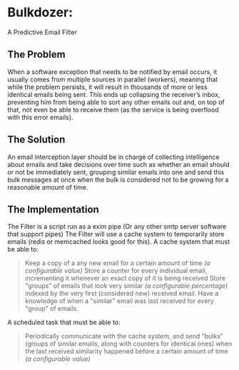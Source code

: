 Bulkdozer: 
=========
A Predictive Email Filter

The Problem
-----------

When a software exception that needs to be notified by email occurs, it usually comes from multiple sources in parallel (workers), meaning that while the problem persists, it will result in thousands of more or less identical emails being sent. This ends up collapsing the receiver’s inbox, preventing him from being able to sort any other emails out and, on top of that, not even be able to receive them (as the service is being overflood with this error emails). 

The Solution
------------

An email interception layer should be in charge of collecting intelligence about emails and take decisions over time such as whether an email should or not be immediately sent, grouping similar emails into one and send this bulk messages at once when the bulk is considered not to be growing for a reasonable amount of time.

The Implementation
------------------
The Filter is a script run as a exim pipe (Or any other smtp server software that support pipes)
The Filter will use a cache system to temporarily store emails (redis or memcached looks good for this).
A cache system that must be able to:

> Keep a copy of a any new email for a certain amount of time *(a configurable value)*
> Store a counter for every individual email, incrementing it whenever an exact copy of it is being received
> Store "groups" of emails that look very similar *(a configurable percentage)* indexed by the very first (considered new) received email.
> Have a knowledge of when a "similar" email was last received for every "group" of emails.

A scheduled task that must be able to:

> Periodically communicate with the cache system, and send "bulks" (groups of similar emails, along with counters for identical ones) when the last received similarity happened before a certain amount of time *(a configurable value)*
